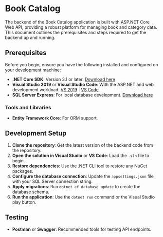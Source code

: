 # Book Catalog

The backend of the Book Catalog application is built with ASP.NET Core Web API, providing a robust platform for managing book and category data. This document outlines the prerequisites and steps required to get the backend up and running.

## Prerequisites

Before you begin, ensure you have the following installed and configured on your development machine:

- **.NET Core SDK**: Version 3.1 or later. [Download here](https://dotnet.microsoft.com/download)
- **Visual Studio 2019** or **Visual Studio Code**: With the ASP.NET and web development workload. [VS 2019](https://visualstudio.microsoft.com/vs/) | [VS Code](https://code.visualstudio.com/)
- **SQL Server Express**: For local database development. [Download here](https://www.microsoft.com/en-us/sql-server/sql-server-downloads)

### Tools and Libraries

- **Entity Framework Core**: For ORM support.

## Development Setup

1. **Clone the repository**: Get the latest version of the backend code from the repository.
2. **Open the solution in Visual Studio** or **VS Code**: Load the `.sln` file to begin.
3. **Restore dependencies**: Use the .NET CLI tool to restore any NuGet packages.
4. **Configure the database connection**: Update the `appsettings.json` file with your SQL Server connection string.
5. **Apply migrations**: Run `dotnet ef database update` to create the database schema.
6. **Run the application**: Use the `dotnet run` command or the Visual Studio play button.

## Testing

- **Postman** or **Swagger**: Recommended tools for testing API endpoints. 
